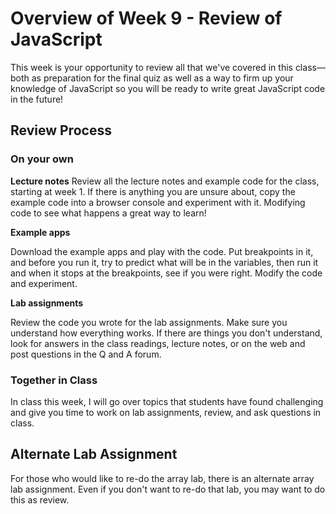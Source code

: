 # Overview of Week 9 - Review of JavaScript

This week is your opportunity to review all that we've covered in this class&mdash;both as preparation for the final quiz as well as a way to firm up your knowledge of JavaScript so you will be ready to write great JavaScript code in the future!

## Review Process

### On your own

**Lecture notes**
Review all the lecture notes and example code for the class, starting at week 1. If there is anything you are unsure about, copy the example code into a browser console and experiment with it. Modifying code to see what happens a great way to learn!

**Example apps**

Download the example apps and play with the code. Put breakpoints in it, and before you run it, try to predict what will be in the variables, then run it and when it stops at the breakpoints, see if you were right. Modify the code and experiment.

**Lab assignments**

Review the code you wrote for the lab assignments. Make sure you understand how everything works. If there are things you don't understand, look for answers in the class readings, lecture notes, or on the web and post questions in the Q and A forum.

### Together in Class

In class this week, I will go over topics that students have found challenging and give you time to work on lab assignments, review, and ask questions in class.

## Alternate Lab Assignment

For those who would like to re-do the array lab, there is an alternate array lab assignment. Even if you don't want to re-do that lab, you may want to do this as review.

